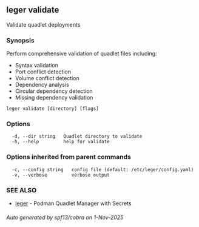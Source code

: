 ## leger validate

Validate quadlet deployments

### Synopsis

Perform comprehensive validation of quadlet files including:
- Syntax validation
- Port conflict detection
- Volume conflict detection
- Dependency analysis
- Circular dependency detection
- Missing dependency validation

```
leger validate [directory] [flags]
```

### Options

```
  -d, --dir string   Quadlet directory to validate
  -h, --help         help for validate
```

### Options inherited from parent commands

```
  -c, --config string   config file (default: /etc/leger/config.yaml)
  -v, --verbose         verbose output
```

### SEE ALSO

* [leger](leger.md)	 - Podman Quadlet Manager with Secrets

###### Auto generated by spf13/cobra on 1-Nov-2025

